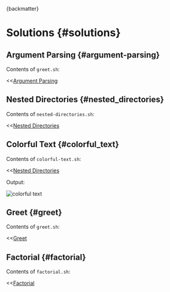 {backmatter}

# Solutions {#solutions}

## Argument Parsing {#argument-parsing}

Contents of `greet.sh`:

<<[Argument Parsing](code/greet.sh)

## Nested Directories {#nested_directories}

Contents of `nested-directories.sh`:

<<[Nested Directories](code/nested-directories.sh)

## Colorful Text {#colorful_text}

Contents of `colorful-text.sh`:

<<[Nested Directories](code/colorful-text.sh)

Output:

![colorful text](images/colorful-text.png)

## Greet {#greet}

Contents of `greet.sh`:

<<[Greet](code/greet.sh)

## Factorial {#factorial}

Contents of `factorial.sh`:

<<[Factorial](code/factorial.sh)